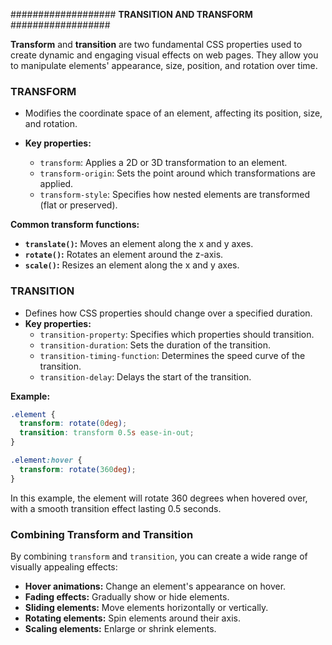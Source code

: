 ################### **TRANSITION AND TRANSFORM** ##################

**Transform** and **transition** are two fundamental CSS properties used to create dynamic and engaging visual effects on web pages. They allow you to manipulate elements' appearance, size, position, and rotation over time.

### TRANSFORM

- Modifies the coordinate space of an element, affecting its position, size, and rotation.

- **Key properties:**
  - `transform`: Applies a 2D or 3D transformation to an element.
  - `transform-origin`: Sets the point around which transformations are applied.
  - `transform-style`: Specifies how nested elements are transformed (flat or preserved).

**Common transform functions:**

- **`translate()`:** Moves an element along the x and y axes.
- **`rotate()`:** Rotates an element around the z-axis.
- **`scale()`:** Resizes an element along the x and y axes.

### TRANSITION

- Defines how CSS properties should change over a specified duration.
- **Key properties:**
  - `transition-property`: Specifies which properties should transition.
  - `transition-duration`: Sets the duration of the transition.
  - `transition-timing-function`: Determines the speed curve of the transition.
  - `transition-delay`: Delays the start of the transition.

**Example:**

```css
.element {
  transform: rotate(0deg);
  transition: transform 0.5s ease-in-out;
}

.element:hover {
  transform: rotate(360deg);
}
```

In this example, the element will rotate 360 degrees when hovered over, with a smooth transition effect lasting 0.5 seconds.

### Combining Transform and Transition

By combining `transform` and `transition`, you can create a wide range of visually appealing effects:

- **Hover animations:** Change an element's appearance on hover.
- **Fading effects:** Gradually show or hide elements.
- **Sliding elements:** Move elements horizontally or vertically.
- **Rotating elements:** Spin elements around their axis.
- **Scaling elements:** Enlarge or shrink elements.
